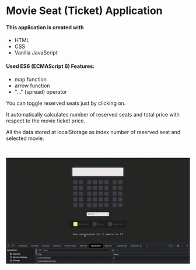 <h1>Movie Seat (Ticket) Application</h1>

<h4>This application is created with</h5>
<ul>
    <li>HTML</li>
    <li>CSS</li>
    <li>Vanilla JavaScript</li>
</ul>

<h4>Used ES6 (ECMAScript 6) Features:</h4>
<ul>
    <li>map function</li>
    <li>arrow function</li>
    <li>"..." (spread) operator</li>
</ul>

<p>You can toggle reserved seats just by clicking on.</p> 
<p>It automatically calculates number of reserved seats and total price with respect to the movie ticket price.</p>
<p>All the data stored at localStorage as index number of reserved seat and selected movie.</p>
<br>

![](screen.gif)